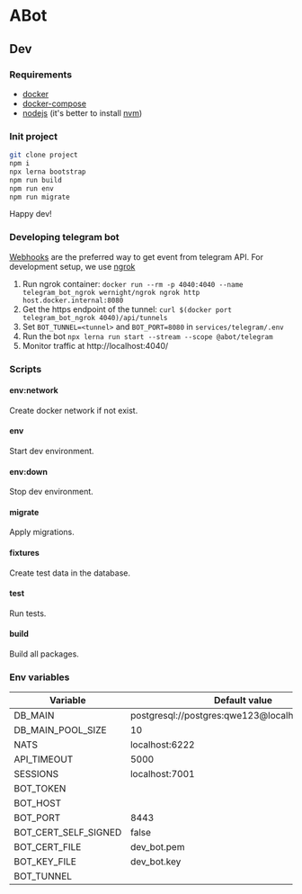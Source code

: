 # ABot

## Dev

### Requirements

- [docker](https://www.docker.com/)
- [docker-compose](https://docs.docker.com/compose/)
- [nodejs](https://nodejs.org/en/) (it's better to install [nvm](https://github.com/nvm-sh/nvm))

### Init project

```bash
git clone project
npm i
npx lerna bootstrap
npm run build
npm run env
npm run migrate
```

Happy dev!

### Developing telegram bot

[Webhooks](https://core.telegram.org/bots/webhooks) are the preferred way to get event from telegram API.
For development setup, we use [ngrok](https://ngrok.com/)

1. Run ngrok container: `docker run --rm -p 4040:4040 --name telegram_bot_ngrok wernight/ngrok ngrok http host.docker.internal:8080`
2. Get the https endpoint of the tunnel: `curl $(docker port telegram_bot_ngrok 4040)/api/tunnels`
3. Set `BOT_TUNNEL=<tunnel>` and `BOT_PORT=8080` in `services/telegram/.env`
4. Run the bot `npx lerna run start --stream --scope @abot/telegram`
5. Monitor traffic at http://localhost:4040/

### Scripts

#### env:network

Create docker network if not exist.

#### env

Start dev environment.

#### env:down

Stop dev environment.

#### migrate

Apply migrations.

#### fixtures

Create test data in the database.

#### test

Run tests.

#### build

Build all packages.

### Env variables

| Variable          | Default value                                    |
|-------------------|--------------------------------------------------|
| DB_MAIN           | postgresql://postgres:qwe123@localhost:6432/main |
| DB_MAIN_POOL_SIZE | 10                                               |
| NATS              | localhost:6222                                   |
| API_TIMEOUT       | 5000                                             |
| SESSIONS          | localhost:7001                                   |
| BOT_TOKEN         |                                                  |
| BOT_HOST          |                                                  |
| BOT_PORT          | 8443                                             |
| BOT_CERT_SELF_SIGNED | false                                         |
| BOT_CERT_FILE     | dev_bot.pem                                      |
| BOT_KEY_FILE      | dev_bot.key                                      |
| BOT_TUNNEL        |                                                  |